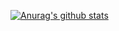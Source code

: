 [![Anurag's github stats](https://github-readme-stats.vercel.app/api?username=yuichkun)](https://github.com/anuraghazra/github-readme-stats)